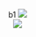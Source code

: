 <p align="center">
b1
<image src="https://raw.githubusercontent.com/ganghe74/junk/74b2be528b4e1f8b14a274e71268fb7dc145625f/trash.png"><br>
<image src="https://img.shields.io/badge/status-trashcan-lightgrey">
</p>
